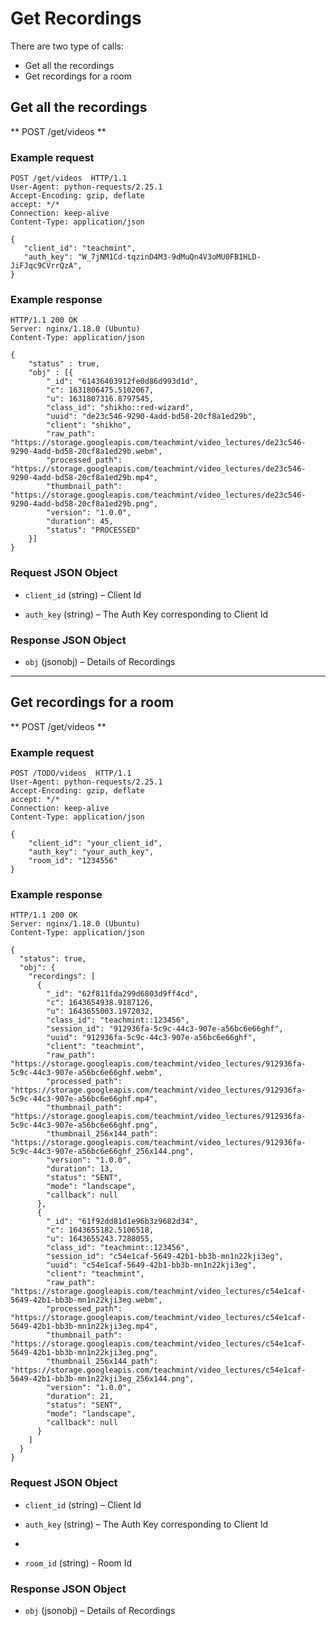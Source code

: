 # Get Recordings

There are two type of calls:

- Get all the recordings
- Get recordings for a room

## Get all the recordings

** POST /get/videos **

### Example request

```http
POST /get/videos  HTTP/1.1
User-Agent: python-requests/2.25.1
Accept-Encoding: gzip, deflate
accept: */*
Connection: keep-alive
Content-Type: application/json

{
   "client_id": "teachmint",
   "auth_key": "W_7jNM1Cd-tqzinD4M3-9dMuQn4V3oMU0FB1HLD-JiFJqc9CVrrQzA",
}
```

### Example response

```http
HTTP/1.1 200 OK
Server: nginx/1.18.0 (Ubuntu)
Content-Type: application/json

{
    "status" : true,
    "obj" : [{
        "_id": "61436403912fe0d86d993d1d",
        "c": 1631806475.5102067,
        "u": 1631807316.8797545,
        "class_id": "shikho::red-wizard",
        "uuid": "de23c546-9290-4add-bd58-20cf8a1ed29b",
        "client": "shikho",
        "raw_path": "https://storage.googleapis.com/teachmint/video_lectures/de23c546-9290-4add-bd58-20cf8a1ed29b.webm",
        "processed_path": "https://storage.googleapis.com/teachmint/video_lectures/de23c546-9290-4add-bd58-20cf8a1ed29b.mp4",
        "thumbnail_path": "https://storage.googleapis.com/teachmint/video_lectures/de23c546-9290-4add-bd58-20cf8a1ed29b.png",
        "version": "1.0.0",
        "duration": 45,
        "status": "PROCESSED"
    }]
}
```

### Request JSON Object

- `client_id` (string) – Client Id

- `auth_key` (string) – The Auth Key corresponding to Client Id

### Response JSON Object

- `obj` (jsonobj) – Details of Recordings

---

## Get recordings for a room

** POST /get/videos **

### Example request

```http
POST /TODO/videos  HTTP/1.1
User-Agent: python-requests/2.25.1
Accept-Encoding: gzip, deflate
accept: */*
Connection: keep-alive
Content-Type: application/json

{
    "client_id": "your_client_id",
    "auth_key": "your_auth_key",
    "room_id": "1234556"
}
```

### Example response

```http
HTTP/1.1 200 OK
Server: nginx/1.18.0 (Ubuntu)
Content-Type: application/json

{
  "status": true,
  "obj": {
    "recordings": [
      {
        "_id": "62f811fda299d6803d9ff4cd",
        "c": 1643654938.9187126,
        "u": 1643655003.1972032,
        "class_id": "teachmint::123456",
        "session_id": "912936fa-5c9c-44c3-907e-a56bc6e66ghf",
        "uuid": "912936fa-5c9c-44c3-907e-a56bc6e66ghf",
        "client": "teachmint",
        "raw_path": "https://storage.googleapis.com/teachmint/video_lectures/912936fa-5c9c-44c3-907e-a56bc6e66ghf.webm",
        "processed_path": "https://storage.googleapis.com/teachmint/video_lectures/912936fa-5c9c-44c3-907e-a56bc6e66ghf.mp4",
        "thumbnail_path": "https://storage.googleapis.com/teachmint/video_lectures/912936fa-5c9c-44c3-907e-a56bc6e66ghf.png",
        "thumbnail_256x144_path": "https://storage.googleapis.com/teachmint/video_lectures/912936fa-5c9c-44c3-907e-a56bc6e66ghf_256x144.png",
        "version": "1.0.0",
        "duration": 13,
        "status": "SENT",
        "mode": "landscape",
        "callback": null
      },
      {
        "_id": "61f92dd81d1e96b3z9682d34",
        "c": 1643655182.5106518,
        "u": 1643655243.7288055,
        "class_id": "teachmint::123456",
        "session_id": "c54e1caf-5649-42b1-bb3b-mn1n22kji3eg",
        "uuid": "c54e1caf-5649-42b1-bb3b-mn1n22kji3eg",
        "client": "teachmint",
        "raw_path": "https://storage.googleapis.com/teachmint/video_lectures/c54e1caf-5649-42b1-bb3b-mn1n22kji3eg.webm",
        "processed_path": "https://storage.googleapis.com/teachmint/video_lectures/c54e1caf-5649-42b1-bb3b-mn1n22kji3eg.mp4",
        "thumbnail_path": "https://storage.googleapis.com/teachmint/video_lectures/c54e1caf-5649-42b1-bb3b-mn1n22kji3eg.png",
        "thumbnail_256x144_path": "https://storage.googleapis.com/teachmint/video_lectures/c54e1caf-5649-42b1-bb3b-mn1n22kji3eg_256x144.png",
        "version": "1.0.0",
        "duration": 21,
        "status": "SENT",
        "mode": "landscape",
        "callback": null
      }
    ]
  }
}
```

### Request JSON Object

- `client_id` (string) – Client Id

- `auth_key` (string) – The Auth Key corresponding to Client Id
-
- `room_id` (string) - Room Id

### Response JSON Object

- `obj` (jsonobj) – Details of Recordings

